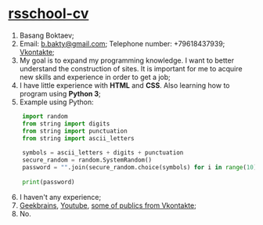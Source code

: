 # [rsschool-cv](https://erktn.github.io/rsschool-cv/cv)
1. Basang Boktaev;
2. Email: b.bakty@gmail.com; Telephone number: +79618437939; [Vkontakte](https://vk.com/the_boktan);
3. My goal is to expand my programming knowledge. I want to better understand the construction of sites. It is important for me to acquire new skills and experience in order to get a job;
4. I have little experience with **HTML** and **CSS**. Also learning how to program using **Python 3**;
5. Example using Python:
```python
    import random
    from string import digits
    from string import punctuation
    from string import ascii_letters
    
    symbols = ascii_letters + digits + punctuation
    secure_random = random.SystemRandom()
    password = "".join(secure_random.choice(symbols) for i in range(10))
    
    print(password)
```
6. I haven't any experience;
7. [Geekbrains](https://geekbrains.ru), [Youtube](https://www.youtube.com/channel/UCQfwKTJdCmiA6cXAY0PNRJw), [some of publics from Vkontakte](https://vk.com/codeupnumber1);
8. No.
